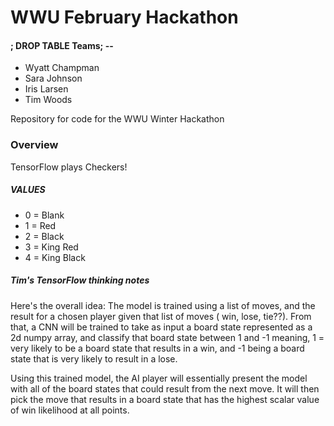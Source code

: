 # WWU February Hackathon
#### ; DROP TABLE Teams; --

- Wyatt Champman
- Sara Johnson
- Iris Larsen
- Tim Woods

Repository for code for the WWU Winter Hackathon

### Overview

TensorFlow plays Checkers!

##### VALUES

- 0 = Blank
- 1 = Red
- 2 = Black
- 3 = King Red
- 4 = King Black

##### Tim's TensorFlow thinking notes

Here's the overall idea:
The model is trained using a list of moves, and
the result for a chosen player given that list of moves (
win, lose, tie??). From that, a CNN will be trained to take
as input a board state represented as a 2d numpy array,
and classify that board state between 1 and -1 meaning, 1
= very likely to be a board state that results in a win,
and -1 being a board state that is very likely to result in a
lose.

Using this trained model, the AI player will essentially
present the model with all of the board states that
could result from the next move. It will then pick the move
that results in a board state that has the highest scalar
value of win likelihood at all points.
